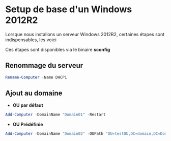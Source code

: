 # Setup de base d'un Windows 2012R2 
 
Lorsque nous installons un serveur Windows 2012R2, certaines étapes sont 
indispensables, les voici 
 
Ces étapes sont disponibles via le binaire **sconfig** 
 
## Renommage du serveur 
 
``` powershell 
Rename-Computer -Name DHCP1 
``` 
 
## Ajout au domaine 
 
-   **OU par défaut** 
 
``` powershell 
Add-Computer -DomainName "Domain01" -Restart 
``` 
 
-   **OU Prédéfinie** 
 
``` powershell 
Add-Computer -DomainName "Domain02" -OUPath "OU=testOU,DC=domain,DC=Domain,DC=com" -Restart 
``` 
